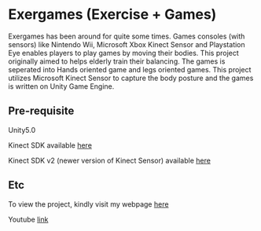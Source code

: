 # Exergames (Exercise + Games)

Exergames has been around for quite some times. Games consoles (with sensors) like Nintendo Wii, Microsoft Xbox Kinect 
Sensor and Playstation Eye enables players to play games by moving their bodies. This project originally aimed to
helps elderly train their balancing. The games is seperated into Hands oriented game and legs oriented games. This project 
utilizes Microsoft Kinect Sensor to capture the body posture and the games is written on Unity Game Engine.

## Pre-requisite

Unity5.0

Kinect SDK
available [here](https://assetstore.unity.com/packages/tools/kinect-with-ms-sdk-7747)

Kinect SDK v2 (newer version of Kinect Sensor)
available [here](https://assetstore.unity.com/packages/3d/characters/kinect-v2-examples-with-ms-sdk-18708)

## Etc

To view the project, kindly visit my webpage [here](https://aapaulng.github.io/2015/08/08/exergames.html)

Youtube [link](https://www.youtube.com/watch?v=_qdYr6-pz-w)
